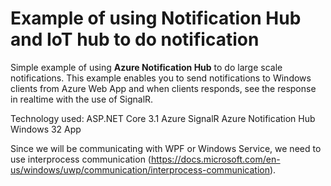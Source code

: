 # Example of using Notification Hub and IoT hub to do notification

Simple example of using **Azure Notification Hub** to do large scale notifications. 
This example enables you to send notifications to Windows clients from Azure Web App and when clients responds, see the response in realtime with the use of SignalR.

Technology used:
ASP.NET Core 3.1
Azure SignalR
Azure Notification Hub
Windows 32 App

Since we will be communicating with WPF or Windows Service, we need to use interprocess communication (https://docs.microsoft.com/en-us/windows/uwp/communication/interprocess-communication).
